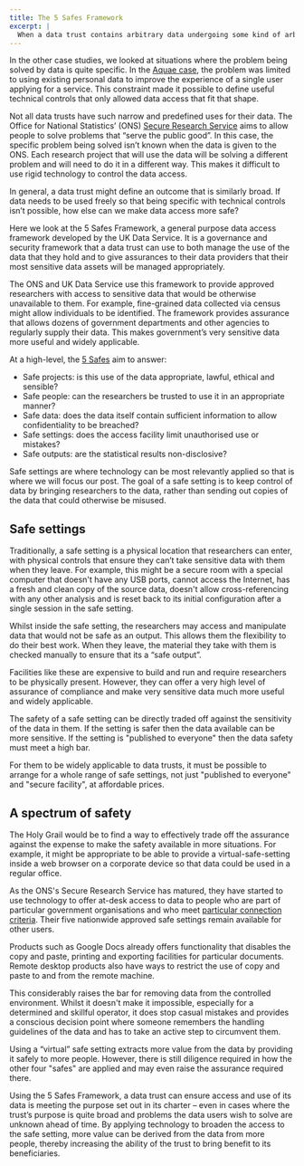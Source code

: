 ```yaml
---
title: The 5 Safes Framework
excerpt: |
  When a data trust contains arbitrary data undergoing some kind of arbitrary analysis, how do you take the analysis to the data in a non-burdensome way? The answer is to audit the data as it egresses the trust. We look specifically at "Safe Settings", alternatives to downloading and processing locally, and whether these can be achieved virtually.
---
```

In the other case studies, we looked at situations where the problem being solved by data is quite specific. In the [Aquae case](./aquae-model.html), the problem was limited to using existing personal data to improve the experience of a single user applying for a service. This constraint made it possible to define useful technical controls that only allowed data access that fit that shape.

Not all data trusts have such narrow and predefined uses for their data. The Office for National Statistics’ (ONS) [Secure Research Service](https://www.ons.gov.uk/aboutus/whatwedo/paidservices/virtualmicrodatalaboratoryvml) aims to allow people to solve problems that “serve the public good”. In this case, the specific problem being solved isn’t known when the data is given to the ONS. Each research project that will use the data will be solving a different problem and will need to do it in a different way. This makes it difficult to use rigid technology to control the data access.

In general, a data trust might define an outcome that is similarly broad. If data needs to be used freely so that being specific with technical controls isn’t possible, how else can we make data access more safe?

Here we look at the 5 Safes Framework, a general purpose data access framework developed by the UK Data Service. It is a governance and security framework that a data trust can use to both manage the use of the data that they hold and to give assurances to their data providers that their most sensitive data assets will be managed appropriately.

The ONS and UK Data Service use this framework to provide approved researchers with access to sensitive data that would be otherwise unavailable to them. For example, fine-grained data collected via census might allow individuals to be identified. The framework provides assurance that allows dozens of government departments and other agencies to regularly supply their data. This makes government’s very sensitive data more useful and widely applicable.

At a high-level, the [5 Safes](https://blog.ons.gov.uk/2017/01/27/the-five-safes-data-privacy-at-ons/) aim to answer:
* Safe projects: is this use of the data appropriate, lawful, ethical and sensible?
* Safe people: can the researchers be trusted to use it in an appropriate manner?
* Safe data: does the data itself contain sufficient information to allow confidentiality to be breached?
* Safe settings: does the access facility limit unauthorised use or mistakes?
* Safe outputs: are the statistical results non-disclosive?

Safe settings are where technology can be most relevantly applied so that is where we will focus our post. The goal of a safe setting is to keep control of data by bringing researchers to the data, rather than sending out copies of the data that could otherwise be misused.

## Safe settings
Traditionally, a safe setting is a physical location that researchers can enter, with physical controls that ensure they can’t take sensitive data with them when they leave. For example, this might be a secure room with a special computer that doesn't have any USB ports, cannot access the Internet, has a fresh and clean copy of the source data, doesn't allow cross-referencing with any other analysis and is reset back to its initial configuration after a single session in the safe setting.

Whilst inside the safe setting, the researchers may access and manipulate data that would not be safe as an output. This allows them the flexibility to do their best work. When they leave, the material they take with them is checked manually to ensure that its a “safe output”.

Facilities like these are expensive to build and run and require researchers to be physically present. However, they can offer a very high level of assurance of compliance and make very sensitive data much more useful and widely applicable.

The safety of a safe setting can be directly traded off against the sensitivity of the data in them. If the setting is safer then the data available can be more sensitive. If the setting is "published to everyone" then the data safety must meet a high bar.

For them to be widely applicable to data trusts, it must be possible to arrange for a whole range of safe settings, not just "published to everyone" and "secure facility", at affordable prices.

## A spectrum of safety
The Holy Grail would be to find a way to effectively trade off the assurance against the expense to make the safety available in more situations. For example, it might be appropriate to be able to provide a virtual-safe-setting inside a web browser on a corporate device so that data could be used in a regular office.

As the ONS's Secure Research Service has matured, they have started to use technology to offer at-desk access to data to people who are part of particular government organisations and who meet [particular connection criteria](http://www.bristol.ac.uk/media-library/sites/cmpo/documents/mcivor2018.pdf). Their five nationwide approved safe settings remain available for other users.

Products such as Google Docs already offers functionality that disables the copy and paste, printing and exporting facilities for particular documents. Remote desktop products also have ways to restrict the use of copy and paste to and from the remote machine.

This considerably raises the bar for removing data from the controlled environment. Whilst it doesn't make it impossible, especially for a determined and skillful operator, it does stop casual mistakes and provides a conscious decision point where someone remembers the handling guidelines of the data and has to take an active step to circumvent them.

Using a “virtual” safe setting extracts more value from the data by providing it safely to more people. However, there is still diligence required in how the other four "safes" are applied and may even raise the assurance required there.

Using the 5 Safes Framework, a data trust can ensure access and use of its data is meeting the purpose set out in its charter – even in cases where the trust’s purpose is quite broad and problems the data users wish to solve are unknown ahead of time. By applying technology to broaden the access to the safe setting, more value can be derived from the data from more people, thereby increasing the ability of the trust to bring benefit to its beneficiaries.
